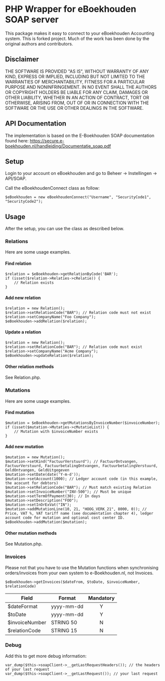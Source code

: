 # PHP Wrapper for eBoekhouden SOAP server
This package makes it easy to connect to your eBoekhouden Accounting system.
This is forked project. Much of the work has been done by the original authors and contributors.

## Disclaimer
THE SOFTWARE IS PROVIDED "AS IS", WITHOUT WARRANTY OF ANY KIND, EXPRESS OR
IMPLIED, INCLUDING BUT NOT LIMITED TO THE WARRANTIES OF MERCHANTABILITY,
FITNESS FOR A PARTICULAR PURPOSE AND NONINFRINGEMENT. IN NO EVENT SHALL THE
AUTHORS OR COPYRIGHT HOLDERS BE LIABLE FOR ANY CLAIM, DAMAGES OR OTHER
LIABILITY, WHETHER IN AN ACTION OF CONTRACT, TORT OR OTHERWISE, ARISING FROM,
OUT OF OR IN CONNECTION WITH THE SOFTWARE OR THE USE OR OTHER DEALINGS IN THE
SOFTWARE. 

## API Documentation
The implementation is based on the E-Boekhouden SOAP documentation found here: 
https://secure.e-boekhouden.nl/handleiding/Documentatie_soap.pdf

## Setup
Login to your account on eBoekhouden and go to Beheer -> Instellingen -> API/SOAP.
 
Call the eBoekhoudenConnect class as follow:

```$eBoekhouden = new eBoekhoudenConnect("Username", "SecurityCode1", "SecurityCode2");```

## Usage
After the setup, you can use the class as described below.

### Relations
Here are some usage examples.

#### Find relation
```
$relation = $eBoekhouden->getRelationByCode('BAR');
if (isset($relation->Relaties->cRelatie)) {
    // Relation exists
}
```   
#### Add new relation
```
$relation = new Relation();
$relation->setRelationCode("BAR"); // Relation code must not exist
$relation->setCompanyName("Foo Company");
$eBoekhouden->addRelation($relation);
```   
#### Update a relation
```
$relation = new Relation();
$relation->setRelationCode("BAR"); // Relation code must exist
$relation->setCompanyName("Acme Company");
$eBoekhouden->updateRelation($relation);
```
#### Other relation methods
See Relation.php.


### Mutations
Here are some usage examples.

#### Find mutation
```
$mutation = $eBoekhouden->getMutationsByInvoiceNumber($invoiceNumber);
if (isset($mutation->Mutaties->cMutatieList)) {
    // Mutation with $invoiceNumber exists
}
```
#### Add new mutation
```
$mutation = new Mutation();
$mutation->setKind("FactuurVerstuurd"); // FactuurOntvangen, FactuurVerstuurd, FactuurbetalingOntvangen, FactuurbetalingVerstuurd, GeldOntvangen, GeldUitgegeven
$mutation->setDate(date('Y-m-d'));
$mutation->setAccount(1000); // Ledger account code (in this example, the acocunt for debtors)
$mutation->setRelationCode("BAR"); // Must match existing Relation
$mutation->setInvoiceNumber("INV-500"); // Must be unique
$mutation->setTermOfPayment(30); // In days
$mutation->setDescription("FOO");
$mutation->setInOrExVat("IN");
$mutation->addMutationLine(10, 21, "HOOG_VERK_21", 8000, 0)); // Price, VAT %, VAT tariff name (see documentation chapter 4), ledger account code for mutation and optional cost center ID.
$eBoekhouden->addMutation($mutation);
```
#### Other mutation methods
See Mutation.php.

### Invoices
Please not that you have to use the Mutation functions when synchronising orders/invoices from your own system to e-Boekhouden.nl, not Invoices.

```$eBoekhouden->getInvoices($dateFrom, $toDate, $invoiceNumber, $relationCode)```

| Field | Format | Mandatory |
| --- | --- | :---: |
| $dateFormat | yyyy-mm-dd | Y |
| $toDate | yyyy-mm-dd | Y |
| $invoiceNumber | STRING 50 | N |
| $relationCode | STRING 15 | N |

### Debug
Add this to get more debug information:
```
var_dump($this->soapClient->__getLastRequestHeaders()); // the headers of your last request
var_dump($this->soapClient->__getLastRequest()); // your last request
```
